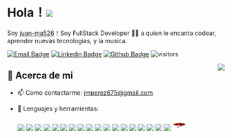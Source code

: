 # Hola！<img src="https://user-images.githubusercontent.com/5679180/79618120-0daffb80-80be-11ea-819e-d2b0fa904d07.gif" width="27px"> 

Soy [juan-ma526](https://github.com/juan-ma526)！Soy FullStack Developer 👨‍💻 a quien le encanta codear, aprender nuevas tecnologias, y la musica.

[![Email Badge](https://img.shields.io/badge/-Email-c14438?style=flat-square&logo=Gmail&logoColor=white&link=mailto:jmperez675@gmail.com)](mailto:jmperez675@gmail.com)
[![Linkedin Badge](https://img.shields.io/badge/LinkedIn-0077B5?style=flat-square&logo=linkedin&logoColor=white&link=https://www.linkedin.com/in/juan-martin-perez-2ba243246)](https://www.linkedin.com/in/juan-martin-perez-2ba243246)
[![Github Badge](https://img.shields.io/badge/-Github-232323?style=flat-square&logo=Github&logoColor=white&link=https://github.com/juan-ma526)](https://github.com/juan-ma526)
![visitors](https://visitor-badge.laobi.icu/badge?page_id=juan-ma526)

<img align="right" src="https://github-readme-stats-git-masterrstaa-rickstaa.vercel.app/api?username=juan-ma526&show_icons=true&theme=tokyonight&hide_border=true">

## 🧐 Acerca de mi

<!-- 👨‍💻 My blog: http://yaronzz.top -->
- 📫 Como contactarme: jmperez675@gmail.com
- 🌱 Lenguajes y herramientas: 

    <div>
        <code><img height="30" src="https://img.shields.io/badge/Express.js-000000?style=for-the-badge&logo=express&logoColor=white"></code>
        <code><img height="30" src="https://img.shields.io/badge/GIT-E44C30?style=for-the-badge&logo=git&logoColor=white"></code>
        <code><img height="30" src="https://img.shields.io/badge/JavaScript-323330?style=for-the-badge&logo=javascript&logoColor=F7DF1E"></code>
        <code><img height="30" src="https://img.shields.io/badge/Linux-FCC624?style=for-the-badge&logo=linux&logoColor=black"></code>
        <code><img height="30" src="https://img.shields.io/badge/MongoDB-4EA94B?style=for-the-badge&logo=mongodb&logoColor=white"></code>       
        <code><img height="30" src="https://img.shields.io/badge/Node.js-339933?style=for-the-badge&logo=nodedotjs&logoColor=white"></code>
        <code><img height="30" src="https://img.shields.io/badge/VSCode-0078D4?style=for-the-badge&logo=visual%20studio%20code&logoColor=white"></code>
        <code><img height="30" src="https://img.shields.io/badge/PostgreSQL-316192?style=for-the-badge&logo=postgresql&logoColor=white"></code>
        <code><img height="30" src="https://img.shields.io/badge/React-20232A?style=for-the-badge&logo=react&logoColor=61DAFB"></code>
        <code><img height="30" src="https://img.shields.io/badge/Redux-593D88?style=for-the-badge&logo=redux&logoColor=white"></code>
        <code><img height="30" src="https://img.shields.io/badge/Sass-CC6699?style=for-the-badge&logo=sass&logoColor=white"></code>
        <code><img height="30" src="https://img.shields.io/badge/CSS3-1572B6?style=for-the-badge&logo=css3&logoColor=white"></code>
        <code><img height="30" src="https://img.shields.io/badge/GitHub-100000?style=for-the-badge&logo=github&logoColor=white"></code>
        <code><img height="30" src="https://img.shields.io/badge/TypeScript-007ACC?style=for-the-badge&logo=typescript&logoColor=white"></code>
        <code><img height="30" src="https://img.shields.io/badge/next.js-000000?style=for-the-badge&logo=nextdotjs&logoColor=white"></code>
        <code><img height="30" src="https://img.shields.io/badge/HTML5-E34F26?style=for-the-badge&logo=html5&logoColor=white"></code>
        <code><img height="30" src="https://img.shields.io/badge/Sequelize-52B0E7?style=for-the-badge&logo=Sequelize&logoColor=white"></code>
          <code><img height="30" src="https://img.shields.io/badge/Tailwind_CSS-38B2AC?style=for-the-badge&logo=tailwind-css&logoColor=white"></code>
         <code><img height="30" src="https://raw.githubusercontent.com/github/explore/80688e429a7d4ef2fca1e82350fe8e3517d3494d/topics/mongoose/mongoose.png"></code>
    </div>
